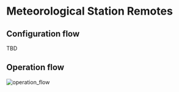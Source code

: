 # Meteorological Station Remotes
## Configuration flow
TBD
## Operation flow 
![operation_flow](http://www.plantuml.com/plantuml/proxy?cache=no&src=https://raw.githubusercontent.com/giannipablo/meteo-station-remotes/main/plantuml/operation_flow.wsd)
